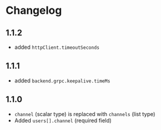 # Changelog

## 1.1.2

- added `httpClient.timeoutSeconds`

## 1.1.1

- added `backend.grpc.keepalive.timeMs`

## 1.1.0

- `channel` (scalar type) is replaced with `channels` (list type)
- Added `users[].channel` (required field)
